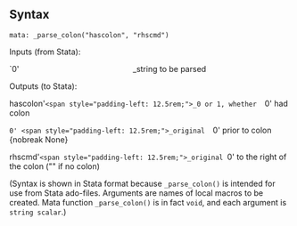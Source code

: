 ## Syntax

`mata: _parse_colon("hascolon", "rhscmd")`

Inputs (from Stata):

 `0' <span style="padding-left: 12.5rem;">_string to be parsed

Outputs (to Stata):

  hascolon'`<span style="padding-left: 12.5rem;">_0 or 1,
whether  `0'  had colon

 `0' <span style="padding-left: 12.5rem;">_original  `0' 
prior to colon {nobreak None}

  rhscmd'`<span style="padding-left: 12.5rem;">_original
 `0'  to the right of the colon ("" if no colon)

(Syntax is shown in Stata format because `_parse_colon()` is intended
for use from Stata ado-files. Arguments are names of local macros to be
created. Mata function `_parse_colon()` is in fact `void`, and each
argument is `string scalar`.)
